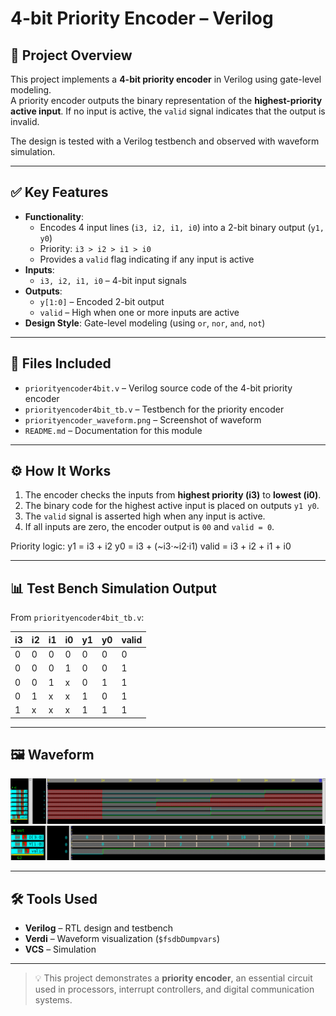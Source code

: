 # 4-bit Priority Encoder – Verilog

## 🧠 Project Overview

This project implements a **4-bit priority encoder** in Verilog using gate-level modeling.  
A priority encoder outputs the binary representation of the **highest-priority active input**. If no input is active, the `valid` signal indicates that the output is invalid.  

The design is tested with a Verilog testbench and observed with waveform simulation.

---

## ✅ Key Features

- **Functionality**:
  - Encodes 4 input lines (`i3, i2, i1, i0`) into a 2-bit binary output (`y1, y0`)
  - Priority: `i3 > i2 > i1 > i0`
  - Provides a `valid` flag indicating if any input is active
- **Inputs**:
  - `i3, i2, i1, i0` – 4-bit input signals
- **Outputs**:
  - `y[1:0]` – Encoded 2-bit output
  - `valid` – High when one or more inputs are active
- **Design Style**: Gate-level modeling (using `or`, `nor`, `and`, `not`)

---

## 📂 Files Included

- `priorityencoder4bit.v` – Verilog source code of the 4-bit priority encoder  
- `priorityencoder4bit_tb.v` – Testbench for the priority encoder  
- `priorityencoder_waveform.png` – Screenshot of waveform  
- `README.md` – Documentation for this module  

---

## ⚙️ How It Works

1. The encoder checks the inputs from **highest priority (i3)** to **lowest (i0)**.  
2. The binary code for the highest active input is placed on outputs `y1 y0`.  
3. The `valid` signal is asserted high when any input is active.  
4. If all inputs are zero, the encoder output is `00` and `valid = 0`.  

Priority logic:
y1 = i3 + i2
y0 = i3 + (~i3·~i2·i1)
valid = i3 + i2 + i1 + i0

---

## 📊 Test Bench Simulation Output

From `priorityencoder4bit_tb.v`:

| i3 | i2 | i1 | i0 | y1 | y0 | valid |
|----|----|----|----|----|----|-------|
| 0  | 0  | 0  | 0  |  0 |  0 |   0   |
| 0  | 0  | 0  | 1  |  0 |  0 |   1   |
| 0  | 0  | 1  | x  |  0 |  1 |   1   |
| 0  | 1  | x  | x  |  1 |  0 |   1   |
| 1  | x  | x  | x  |  1 |  1 |   1   |

---

## 🖼 Waveform

![Priority Encoder Gate level Waveform](priorityencoder_gatelevel.png)
![Priority Encoder Behavioral Waveform](priorityencoder_behavioral.png)

---

## 🛠 Tools Used

- **Verilog** – RTL design and testbench  
- **Verdi** – Waveform visualization (`$fsdbDumpvars`)  
- **VCS** – Simulation  

---

> 💡 This project demonstrates a **priority encoder**, an essential circuit used in processors, interrupt controllers, and digital communication systems.
